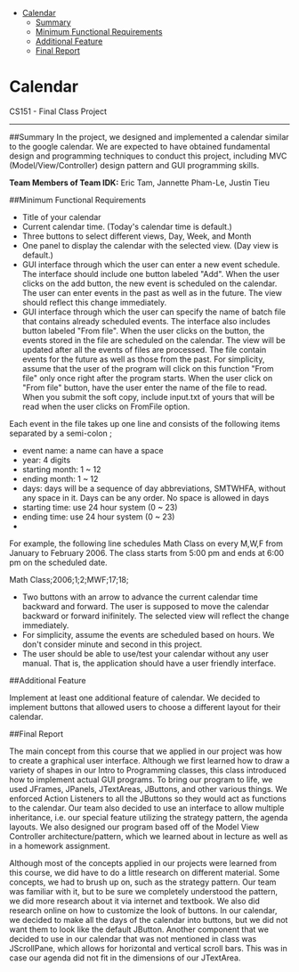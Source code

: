 - [Calendar](#user-content-calendar)
	- [Summary](#user-content-aggregated-summary)
	- [Minimum Functional Requirements](#user-content-minimum-functional-requirements)
	- [Additional Feature](#user-content-additional-feature)
	- [Final Report](#user-content-final-report)

Calendar
========

CS151 - Final Class Project

----------
##Summary
In the project, we designed and implemented a calendar similar to the google calendar.
We are expected to have obtained fundamental design and programming techniques to conduct this project, including MVC (Model/View/Controller) design pattern and GUI programming skills. 

**Team Members of Team IDK:** Eric Tam, Jannette Pham-Le, Justin Tieu

##Minimum Functional Requirements


- Title of your calendar
- Current calendar time. (Today's calendar time is default.)
- Three buttons to select different views, Day, Week, and Month
- One panel to display the calendar with the selected view. (Day view is default.)
- GUI interface through which the user can enter a new event schedule. The interface should include one button labeled "Add". When the user clicks on the add button, the new event is scheduled on the calendar. The user can enter events in the past as well as in the future. The view should reflect this change immediately.
- GUI interface through which the user can specify the name of batch file that contains already scheduled events. The interface also includes button labeled "From file". When the user clicks on the button, the events stored in the file are scheduled on the calendar. The view will be updated after all the events of files are processed. The file contain events for the future as well as those from the past. For simplicity, assume that the user of the program will click on this function "From file" only once right after the program starts. When the user click on "From file" button, have the user enter the name of the file to read. When you submit the soft copy, include input.txt of yours that will be read when the user clicks on FromFile option.

Each event in the file takes up one line and consists of the following items separated by a semi-colon ;
- event name: a name can have a space
- year: 4 digits
- starting month: 1 ~ 12
- ending month: 1 ~ 12
- days: days will be a sequence of day abbreviations, SMTWHFA, without any space in it. Days can be any order. No space is allowed in days
- starting time: use 24 hour system (0 ~ 23)
- ending time: use 24 hour system (0 ~ 23)
- 
For example, the following line schedules Math Class on every M,W,F from January to February 2006. The class starts from 5:00 pm and ends at 6:00 pm on the scheduled date.

Math Class;2006;1;2;MWF;17;18;

- Two buttons with an arrow to advance the current calendar time backward and forward. The user is supposed to move the calendar backward or forward inifinitely. The selected view will reflect the change immediately.
- For simplicity, assume the events are scheduled based on hours. We don't consider minute and second in this project.
- The user should be able to use/test your calendar without any user manual. That is, the application should have a user friendly interface.

##Additional Feature

Implement at least one additional feature of calendar. We decided to implement buttons that allowed users to choose a different layout for their calendar.

##Final Report

The main concept from this course that we applied in our project was how to create a graphical user interface. Although we first learned how to draw a variety of shapes in our Intro to Programming classes, this class introduced how to implement actual GUI programs. To bring our program to life, we used JFrames, JPanels, JTextAreas, JButtons, and other various things. We enforced Action Listeners to all the JButtons so they would act as functions to the calendar. Our team also decided to use an interface to allow multiple inheritance, i.e. our special feature utilizing the strategy pattern, the agenda layouts. We also designed our program based off of the Model View Controller architecture/pattern, which we learned about in lecture as well as in a homework assignment. 

Although most of the concepts applied in our projects were learned from this course, we did have to do a little research on different material. Some concepts, we had to brush up on, such as the strategy pattern. Our team was familiar with it, but to be sure we completely understood the pattern, we did more research about it via internet and textbook. We also did research online on how to customize the look of buttons. In our calendar, we decided to make all the days of the calendar into buttons, but we did not want them to look like the default JButton. Another component that we decided to use in our calendar that was not mentioned in class was JScrollPane, which allows for horizontal and vertical scroll bars. This was in case our agenda did not fit in the dimensions of our JTextArea.
